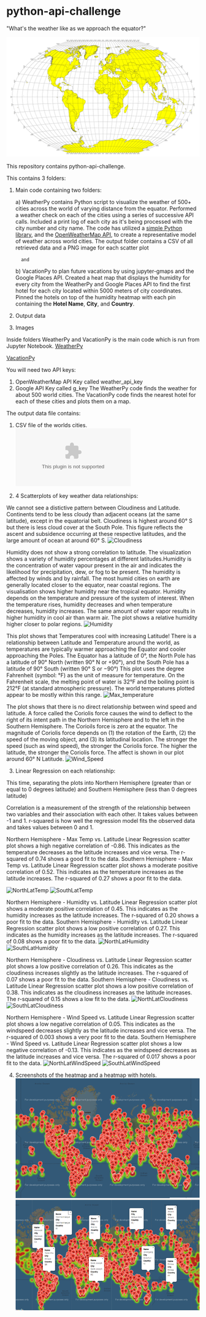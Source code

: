 # python-api-challenge

"What's the weather like as we approach the equator?"

![Equator](Images/equatorsign.png)

This repository contains python-api-challenge.

This contains 3 folders:

1. Main code containing two folders: 

     a) WeatherPy contains Python script to visualize the weather of 500+ cities across the world of varying distance from the equator. Performed a weather check on each of the cities using a series of successive API calls. Included a print log of each city as it's being processed with the city number and city name. The code has utilized a [simple Python library](https://pypi.python.org/pypi/citipy), and the [OpenWeatherMap API](https://openweathermap.org/api), to create a representative model of weather across world cities. The output folder contains a CSV of all retrieved data and a PNG image for each scatter plot

         and 

     b) VacationPy to plan future vacations by using jupyter-gmaps and the Google Places API. Created a heat map that displays the humidity for every city from the WeatherPy and Google Places API to find the first hotel for each city located within 5000 meters of city coordinates. Pinned the hotels on top of the humidity heatmap with each pin containing the **Hotel Name**, **City**, and **Country**.

2. Output data

3. Images

Inside folders WeatherPy and VacationPy is the main code which is run from Jupyter Notebook. [WeatherPy](main_code/VacationPy/VacationPy-code.ipynb) 

[VacationPy](main_code/WeatherPy/WeatherPy-code.ipynb)


You will need two API keys:
 1. OpenWeatherMap API Key called weather_api_key 
 2. Google API Key called g_key
The WeatherPy code finds the weather for about 500 world cities.
The VacationPy code finds the nearest hotel for each of these cities and plots them on a map.

The output data file contains:

1. CSV file of the worlds cities.
   ![City_Data](./output/cityweather_data.csv)

2. 4 Scatterplots of key weather data relationships:

We cannot see a distictive pattern between Cloudiness and Latitude. Continents tend to be less cloudy than adjacent oceans (at the same latitude), except in the equatorial belt. Cloudiness is highest around 60° S but there is less cloud cover at the South Pole. This figure reflects the ascent and subsidence occurring at these respective latitudes, and the large amount of ocean at around 60° S.
  ![Cloudiness](../output/LatCloudiness.png)

Humidity does not show a strong correlation to latitude. The visualization shows a variety of humidity percentages at different latitudes.Humidity is the concentration of water vapour present in the air and indicates the likelihood for precipitation, dew, or fog to be present.
The humidity is affected by winds and by rainfall. The most humid cities on earth are generally located closer to the equator, near coastal regions. The visualisation shows higher humidity near the tropical equator.
Humidity depends on the temperature and pressure of the system of interest. When the temperature rises, humidity decreases and when temperature decreases, humidity increases. The same amount of water vapor results in higher humidity in cool air than warm air. The plot shows a relative humidity higher closer to polar regions.
  ![Humidity](../output/LatHumidity.png)

This plot shows that Temperatures cool with increasing Latitude! There is a relationship between Latitude and Temperature around the world, as temperatures are typically warmer approaching the Equator and cooler approaching the Poles.
The Equator has a latitude of 0°, the North Pole has a latitude of 90° North (written 90° N or +90°), and the South Pole has a latitude of 90° South (written 90° S or −90°)
This plot uses the degree Fahrenheit (symbol: °F) as the unit of measure for temperature. On the Fahrenheit scale, the melting point of water is 32°F and the boiling point is 212°F (at standard atmospheric pressure). The world temperatures plotted appear to be mostly within this range.
  ![Max_temperature](../output/LatMaxTemp.png)


  The plot shows that there is no direct relationship between wind speed and latitude. 
A force called the Coriolis force causes the wind to deflect to the right of its intent path in the Northern Hemisphere and to the left in the Southern Hemisphere. The Corioils force is zero at the equator. The magnitude of Coriolis force depends on (1) the rotation of the Earth, (2) the speed of the moving object, and (3) its latitudinal location. The stronger the speed (such as wind speed), the stronger the Coriolis force. The higher the latitude, the stronger the Coriolis force. The affect is shown in our plot around 60° N Latitude.
  ![Wind_Speed](../output/LatWindSpeed.png)

3. Linear Regression on each relationship: 

This time, separating the plots into Northern Hemisphere (greater than or equal to 0 degrees latitude) and Southern Hemisphere (less than 0 degrees latitude)

Correlation is a measurement of the strength of the relationship between two variables and their association with each other. It takes values between -1 and 1. 
r-squared is how well the regression model fits the observed data and takes values between 0 and 1.

Northern Hemisphere - Max Temp vs. Latitude Linear Regression scatter plot shows a high negative correlation of -0.86. This indicates as the temperature decreases as the latitude increases and vice versa. The r-squared of 0.74 shows a good fit to the data.
Southern Hemisphere - Max Temp vs. Latitude Linear Regression scatter plot shows a moderate positive correlation of 0.52. This indicates as the temperature increases as the latitude increases. The r-squared of 0.27 shows a poor fit to the data.

 ![NorthLatTemp](../output/Regression/NorthLatTemp.png)
 ![SouthLatTemp](../output/Regression/SouthLatTemp.png)


Northern Hemisphere - Humidity vs. Latitude Linear Regression scatter plot shows a moderate positive correlation of 0.45. This indicates as the humidity increases as the latitude increases. The r-squared of 0.20 shows a poor fit to the data.
Southern Hemisphere - Humidity vs. Latitude Linear Regression scatter plot shows a low positive correlation of 0.27. This indicates as the humidity increases as the latitude increases. The r-squared of 0.08 shows a poor fit to the data.
  ![NorthLatHumidity](../output/Regression/NorthLatHumidity.png)
  ![SouthLatHumidity](../output/Regression/SouthLatHumidity.png)


Northern Hemisphere - Cloudiness vs. Latitude Linear Regression scatter plot shows a low positive correlation of 0.26. This indicates as the cloudiness increases slightly as the latitude increases. The r-squared of 0.07 shows a poor fit to the data.
Southern Hemisphere - Cloudiness vs. Latitude Linear Regression scatter plot shows a low positive correlation of 0.38. This indicates as the cloudiness increases as the latitude increases. The r-squared of 0.15 shows a low fit to the data.
  ![NorthLatCloudiness](../output/Regression/NorthLatCloudiness.png)
  ![SouthLatCloudiness](../output/Regression/SouthLatCloudiness.png)
 
Northern Hemisphere - Wind Speed vs. Latitude Linear Regression scatter plot shows a low negative correlation of 0.05. This indicates as the windspeed decreases slightly as the latitude increases and vice versa. The r-squared of 0.003 shows a very poor fit to the data.
Southern Hemisphere - Wind Speed vs. Latitude Linear Regression scatter plot shows a low negative correlation of -0.13. This indicates as the windspeed decreases as the latitude increases and vice versa. The r-squared of 0.017 shows a poor fit to the data.
  ![NorthLatWindSpeed](../output/Regression/NorthLatWindSpeed.png)
  ![SouthLatWindSpeed](../output/Regression/SouthLatWindSpeed.png)

4. Screenshots of the heatmap and a heatmap with hotels.
  ![Heatmap](./output/Heatmap.png)
  ![Heatmap_with_Hotels](./output/HeatmapHotels.png)

